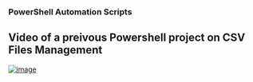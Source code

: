 ### PowerShell Automation Scripts
## Video of a preivous Powershell project on CSV Files Management

[![image](https://github.com/user-attachments/assets/9b56a621-2de7-4fa9-ab92-ddf895b14e61)](https://youtu.be/sIcNyVeoo3E)


